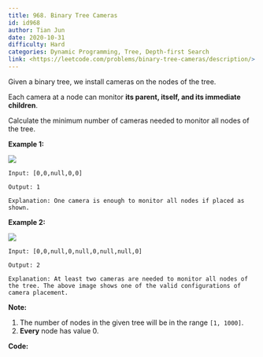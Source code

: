 ```yaml
---
title: 968. Binary Tree Cameras
id: id968
author: Tian Jun
date: 2020-10-31
difficulty: Hard
categories: Dynamic Programming, Tree, Depth-first Search
link: <https://leetcode.com/problems/binary-tree-cameras/description/>
---
```


Given a binary tree, we install cameras on the nodes of the tree.

Each camera at a node can monitor **its parent, itself, and its immediate
children**.

Calculate the minimum number of cameras needed to monitor all nodes of the
tree.



**Example 1:**

![](https://assets.leetcode.com/uploads/2018/12/29/bst_cameras_01.png)
            
	Input: [0,0,null,0,0]    
	Output: 1    
	Explanation: One camera is enough to monitor all nodes if placed as shown.    

**Example 2:**

![](https://assets.leetcode.com/uploads/2018/12/29/bst_cameras_02.png)
            
	Input: [0,0,null,0,null,0,null,null,0]    
	Output: 2    
	Explanation: At least two cameras are needed to monitor all nodes of the tree. The above image shows one of the valid configurations of camera placement.    

  
**Note:**

  1. The number of nodes in the given tree will be in the range `[1, 1000]`.
  2. **Every** node has value 0.


**Code:**
